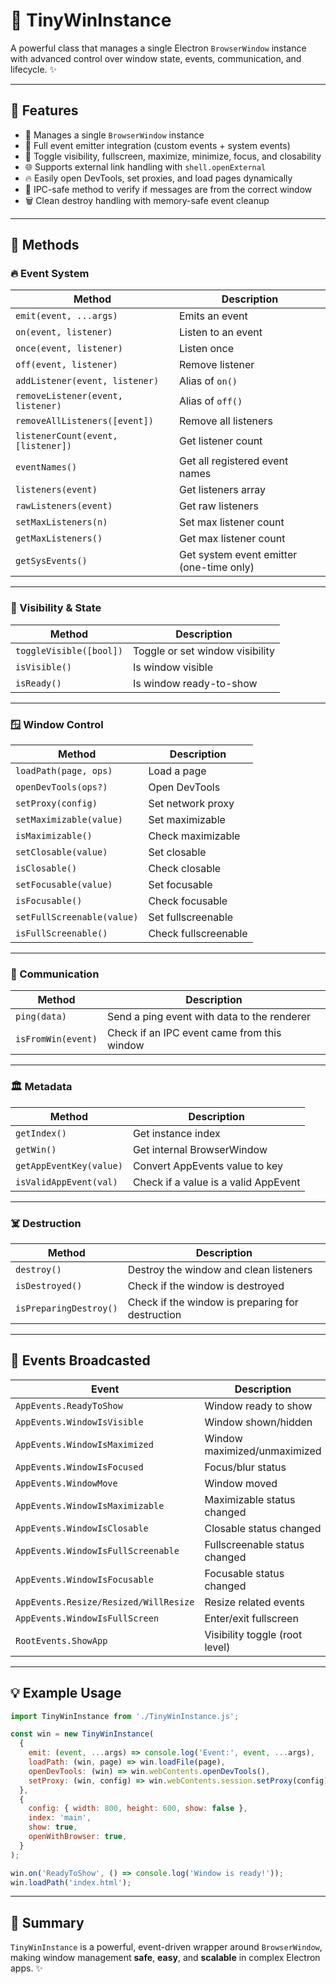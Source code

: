 # 📄 TinyWinInstance

A powerful class that manages a single Electron `BrowserWindow` instance with advanced control over window state, events, communication, and lifecycle. ✨

---

## 🚀 Features

* 🔗 Manages a single `BrowserWindow` instance
* 🎯 Full event emitter integration (custom events + system events)
* 🔄 Toggle visibility, fullscreen, maximize, minimize, focus, and closability
* 🌐 Supports external link handling with `shell.openExternal`
* 🔥 Easily open DevTools, set proxies, and load pages dynamically
* 📡 IPC-safe method to verify if messages are from the correct window
* 🗑️ Clean destroy handling with memory-safe event cleanup

---

## 🧠 Methods

### 🔥 Event System

| Method                             | Description                              |
| ---------------------------------- | ---------------------------------------- |
| `emit(event, ...args)`             | Emits an event                           |
| `on(event, listener)`              | Listen to an event                       |
| `once(event, listener)`            | Listen once                              |
| `off(event, listener)`             | Remove listener                          |
| `addListener(event, listener)`     | Alias of `on()`                          |
| `removeListener(event, listener)`  | Alias of `off()`                         |
| `removeAllListeners([event])`      | Remove all listeners                     |
| `listenerCount(event, [listener])` | Get listener count                       |
| `eventNames()`                     | Get all registered event names           |
| `listeners(event)`                 | Get listeners array                      |
| `rawListeners(event)`              | Get raw listeners                        |
| `setMaxListeners(n)`               | Set max listener count                   |
| `getMaxListeners()`                | Get max listener count                   |
| `getSysEvents()`                   | Get system event emitter (one-time only) |

---

### 🚪 Visibility & State

| Method                  | Description                     |
| ----------------------- | ------------------------------- |
| `toggleVisible([bool])` | Toggle or set window visibility |
| `isVisible()`           | Is window visible               |
| `isReady()`             | Is window ready-to-show         |

---

### 🪟 Window Control

| Method                     | Description          |
| -------------------------- | -------------------- |
| `loadPath(page, ops)`      | Load a page          |
| `openDevTools(ops?)`       | Open DevTools        |
| `setProxy(config)`         | Set network proxy    |
| `setMaximizable(value)`    | Set maximizable      |
| `isMaximizable()`          | Check maximizable    |
| `setClosable(value)`       | Set closable         |
| `isClosable()`             | Check closable       |
| `setFocusable(value)`      | Set focusable        |
| `isFocusable()`            | Check focusable      |
| `setFullScreenable(value)` | Set fullscreenable   |
| `isFullScreenable()`       | Check fullscreenable |

---

### 💌 Communication

| Method             | Description                                 |
| ------------------ | ------------------------------------------- |
| `ping(data)`       | Send a ping event with data to the renderer |
| `isFromWin(event)` | Check if an IPC event came from this window |

---

### 🏛️ Metadata

| Method                  | Description                          |
| ----------------------- | ------------------------------------ |
| `getIndex()`            | Get instance index                   |
| `getWin()`              | Get internal BrowserWindow           |
| `getAppEventKey(value)` | Convert AppEvents value to key       |
| `isValidAppEvent(val)`  | Check if a value is a valid AppEvent |

---

### ☠️ Destruction

| Method                 | Description                                      |
| ---------------------- | ------------------------------------------------ |
| `destroy()`            | Destroy the window and clean listeners           |
| `isDestroyed()`        | Check if the window is destroyed                 |
| `isPreparingDestroy()` | Check if the window is preparing for destruction |

---

## 🛑 Events Broadcasted

| Event                                 | Description                    |
| ------------------------------------- | ------------------------------ |
| `AppEvents.ReadyToShow`               | Window ready to show           |
| `AppEvents.WindowIsVisible`           | Window shown/hidden            |
| `AppEvents.WindowIsMaximized`         | Window maximized/unmaximized   |
| `AppEvents.WindowIsFocused`           | Focus/blur status              |
| `AppEvents.WindowMove`                | Window moved                   |
| `AppEvents.WindowIsMaximizable`       | Maximizable status changed     |
| `AppEvents.WindowIsClosable`          | Closable status changed        |
| `AppEvents.WindowIsFullScreenable`    | Fullscreenable status changed  |
| `AppEvents.WindowIsFocusable`         | Focusable status changed       |
| `AppEvents.Resize/Resized/WillResize` | Resize related events          |
| `AppEvents.WindowIsFullScreen`        | Enter/exit fullscreen          |
| `RootEvents.ShowApp`                  | Visibility toggle (root level) |

---

## 💡 Example Usage

```js
import TinyWinInstance from './TinyWinInstance.js';

const win = new TinyWinInstance(
  {
    emit: (event, ...args) => console.log('Event:', event, ...args),
    loadPath: (win, page) => win.loadFile(page),
    openDevTools: (win) => win.webContents.openDevTools(),
    setProxy: (win, config) => win.webContents.session.setProxy(config),
  },
  {
    config: { width: 800, height: 600, show: false },
    index: 'main',
    show: true,
    openWithBrowser: true,
  }
);

win.on('ReadyToShow', () => console.log('Window is ready!'));
win.loadPath('index.html');
```

---

## 🎯 Summary

`TinyWinInstance` is a powerful, event-driven wrapper around `BrowserWindow`, making window management **safe**, **easy**, and **scalable** in complex Electron apps. ✨
